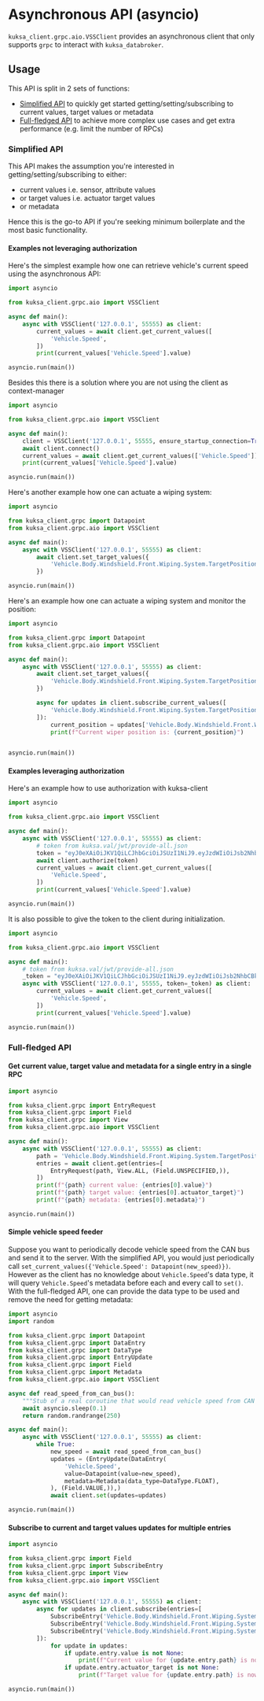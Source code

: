 # Asynchronous API (asyncio)

`kuksa_client.grpc.aio.VSSClient` provides an asynchronous client that only supports `grpc` to interact with `kuksa_databroker`.

## Usage

This API is split in 2 sets of functions:
- [Simplified API](#simplified-api) to quickly get started getting/setting/subscribing to current values, target values or metadata
- [Full-fledged API](#full-fledged-api) to achieve more complex use cases and get extra performance (e.g. limit the number of RPCs)

### Simplified API

This API makes the assumption you're interested in getting/setting/subscribing to either:

- current values i.e. sensor, attribute values
- or target values i.e. actuator target values
- or metadata

Hence this is the go-to API if you're seeking minimum boilerplate and the most basic functionality.

#### Examples not leveraging authorization

Here's the simplest example how one can retrieve vehicle's current speed using the asynchronous API:
```python
import asyncio

from kuksa_client.grpc.aio import VSSClient

async def main():
    async with VSSClient('127.0.0.1', 55555) as client:
        current_values = await client.get_current_values([
            'Vehicle.Speed',
        ])
        print(current_values['Vehicle.Speed'].value)

asyncio.run(main())
```

Besides this there is a solution where you are not using the client as context-manager
```python
import asyncio

from kuksa_client.grpc.aio import VSSClient

async def main():
    client = VSSClient('127.0.0.1', 55555, ensure_startup_connection=True)
    await client.connect()
    current_values = await client.get_current_values(['Vehicle.Speed'])
    print(current_values['Vehicle.Speed'].value)

asyncio.run(main())
```

Here's another example how one can actuate a wiping system:
```python
import asyncio

from kuksa_client.grpc import Datapoint
from kuksa_client.grpc.aio import VSSClient

async def main():
    async with VSSClient('127.0.0.1', 55555) as client:
        await client.set_target_values({
            'Vehicle.Body.Windshield.Front.Wiping.System.TargetPosition': Datapoint(45),
        })

asyncio.run(main())
```

Here's an example how one can actuate a wiping system and monitor the position:
```python
import asyncio

from kuksa_client.grpc import Datapoint
from kuksa_client.grpc.aio import VSSClient

async def main():
    async with VSSClient('127.0.0.1', 55555) as client:
        await client.set_target_values({
            'Vehicle.Body.Windshield.Front.Wiping.System.TargetPosition': Datapoint(45),
        })

        async for updates in client.subscribe_current_values([
            'Vehicle.Body.Windshield.Front.Wiping.System.TargetPosition',
        ]):
            current_position = updates['Vehicle.Body.Windshield.Front.Wiping.System.TargetPosition'].value
            print(f"Current wiper position is: {current_position}")


asyncio.run(main())
```

#### Examples leveraging authorization
Here's an example how to use authorization with kuksa-client
```python
import asyncio

from kuksa_client.grpc.aio import VSSClient

async def main():
    async with VSSClient('127.0.0.1', 55555) as client:
        # token from kuksa.val/jwt/provide-all.json
        token = "eyJ0eXAiOiJKV1QiLCJhbGciOiJSUzI1NiJ9.eyJzdWIiOiJsb2NhbCBkZXYiLCJpc3MiOiJjcmVhdGVUb2tlbi5weSIsImF1ZCI6WyJrdWtzYS52YWwiXSwiaWF0IjoxNTE2MjM5MDIyLCJleHAiOjE3NjcyMjU1OTksInNjb3BlIjoicHJvdmlkZSJ9.OJWzTvDjcmeWyg3vmBR5TEtqYaHq8HrpFLlTKZAfDBAQBUHpyUEboJ97jfWuWgBnTpnfboyfAbwvLqo6bEVZ6tXzF8n9LtW6HmPbIWoDqXuobM2grUCVaGKuOcnCpMCQYChziqHbYwRJYP9nkYgbQU1kE4dN7880Io4xzq0GEbWksB2CVpOoExQUmCZpCohPs-XEkdmXhcUKnWnOeiSsRGKusx987vpY_WOXh6WE7DfJgzAgpPDo33qI7zQuTzUILORQsiHmsrQO0-zcvokNjaQUzlt5ETZ7MQLCtiUQaN0NMbDMCWkmSfNvZ5hKCNbfr2FaiMzrGBOQdvQiFo-DqZKGNweaGpufYXuaKfn3SXKoDr8u1xDE5oKgWMjxDR9pQYGzIF5bDXITSywCm4kN5DIn7e2_Ga28h3rBl0t0ZT0cwlszftQRueDTFcMns1u9PEDOqf7fRrhjq3zqpxuMAoRANVd2z237eBsS0AvdSIxL52N4xO8P_h93NN8Vaum28fTPxzm8p9WlQh4mgUelggtT415hLcxizx15ARIRG0RiW91Pglzt4WRtXHnsg93Ixd3yXXzZ2i4Y0hqhj_L12SsXunK2VxKup2sFCQz6wM-t_7ADmNYcs80idzsadY8rYKDV8N1WqOOd4ANG_nzWa86Tyu6wAwhDVag5nbFmLZQ"
        await client.authorize(token)
        current_values = await client.get_current_values([
            'Vehicle.Speed',
        ])
        print(current_values['Vehicle.Speed'].value)

asyncio.run(main())
```

It is also possible to give the token to the client during initialization.
```python
import asyncio

from kuksa_client.grpc.aio import VSSClient

async def main():
    # token from kuksa.val/jwt/provide-all.json
    _token = "eyJ0eXAiOiJKV1QiLCJhbGciOiJSUzI1NiJ9.eyJzdWIiOiJsb2NhbCBkZXYiLCJpc3MiOiJjcmVhdGVUb2tlbi5weSIsImF1ZCI6WyJrdWtzYS52YWwiXSwiaWF0IjoxNTE2MjM5MDIyLCJleHAiOjE3NjcyMjU1OTksInNjb3BlIjoicHJvdmlkZSJ9.OJWzTvDjcmeWyg3vmBR5TEtqYaHq8HrpFLlTKZAfDBAQBUHpyUEboJ97jfWuWgBnTpnfboyfAbwvLqo6bEVZ6tXzF8n9LtW6HmPbIWoDqXuobM2grUCVaGKuOcnCpMCQYChziqHbYwRJYP9nkYgbQU1kE4dN7880Io4xzq0GEbWksB2CVpOoExQUmCZpCohPs-XEkdmXhcUKnWnOeiSsRGKusx987vpY_WOXh6WE7DfJgzAgpPDo33qI7zQuTzUILORQsiHmsrQO0-zcvokNjaQUzlt5ETZ7MQLCtiUQaN0NMbDMCWkmSfNvZ5hKCNbfr2FaiMzrGBOQdvQiFo-DqZKGNweaGpufYXuaKfn3SXKoDr8u1xDE5oKgWMjxDR9pQYGzIF5bDXITSywCm4kN5DIn7e2_Ga28h3rBl0t0ZT0cwlszftQRueDTFcMns1u9PEDOqf7fRrhjq3zqpxuMAoRANVd2z237eBsS0AvdSIxL52N4xO8P_h93NN8Vaum28fTPxzm8p9WlQh4mgUelggtT415hLcxizx15ARIRG0RiW91Pglzt4WRtXHnsg93Ixd3yXXzZ2i4Y0hqhj_L12SsXunK2VxKup2sFCQz6wM-t_7ADmNYcs80idzsadY8rYKDV8N1WqOOd4ANG_nzWa86Tyu6wAwhDVag5nbFmLZQ"
    async with VSSClient('127.0.0.1', 55555, token=_token) as client:
        current_values = await client.get_current_values([
            'Vehicle.Speed',
        ])
        print(current_values['Vehicle.Speed'].value)

asyncio.run(main())
```

### Full-fledged API

#### Get current value, target value and metadata for a single entry in a single RPC

```python
import asyncio

from kuksa_client.grpc import EntryRequest
from kuksa_client.grpc import Field
from kuksa_client.grpc import View
from kuksa_client.grpc.aio import VSSClient

async def main():
    async with VSSClient('127.0.0.1', 55555) as client:
        path = 'Vehicle.Body.Windshield.Front.Wiping.System.TargetPosition'
        entries = await client.get(entries=[
            EntryRequest(path, View.ALL, (Field.UNSPECIFIED,)),
        ])
        print(f"{path} current value: {entries[0].value}")
        print(f"{path} target value: {entries[0].actuator_target}")
        print(f"{path} metadata: {entries[0].metadata}")

asyncio.run(main())
```

#### Simple vehicle speed feeder

Suppose you want to periodically decode vehicle speed from the CAN bus and send it to the server.
With the simplified API, you would just periodically call `set_current_values({'Vehicle.Speed': Datapoint(new_speed)})`.
However as the client has no knowledge about `Vehicle.Speed`'s data type, it will query `Vehicle.Speed`'s metadata
before each and every call to `set()`.
With the full-fledged API, one can provide the data type to be used and remove the need for getting metadata:

```python
import asyncio
import random

from kuksa_client.grpc import Datapoint
from kuksa_client.grpc import DataEntry
from kuksa_client.grpc import DataType
from kuksa_client.grpc import EntryUpdate
from kuksa_client.grpc import Field
from kuksa_client.grpc import Metadata
from kuksa_client.grpc.aio import VSSClient

async def read_speed_from_can_bus():
    """Stub of a real coroutine that would read vehicle speed from CAN bus."""
    await asyncio.sleep(0.1)
    return random.randrange(250)

async def main():
    async with VSSClient('127.0.0.1', 55555) as client:
        while True:
            new_speed = await read_speed_from_can_bus()
            updates = (EntryUpdate(DataEntry(
                'Vehicle.Speed',
                value=Datapoint(value=new_speed),
                metadata=Metadata(data_type=DataType.FLOAT),
            ), (Field.VALUE,)),)
            await client.set(updates=updates)

asyncio.run(main())
```

#### Subscribe to current and target values updates for multiple entries


```python
import asyncio

from kuksa_client.grpc import Field
from kuksa_client.grpc import SubscribeEntry
from kuksa_client.grpc import View
from kuksa_client.grpc.aio import VSSClient

async def main():
    async with VSSClient('127.0.0.1', 55555) as client:
        async for updates in client.subscribe(entries=[
            SubscribeEntry('Vehicle.Body.Windshield.Front.Wiping.System.Frequency', View.FIELDS, (Field.VALUE, Field.ACTUATOR_TARGET)),
            SubscribeEntry('Vehicle.Body.Windshield.Front.Wiping.System.Mode', View.FIELDS, (Field.VALUE, Field.ACTUATOR_TARGET)),
            SubscribeEntry('Vehicle.Body.Windshield.Front.Wiping.System.TargetPosition', View.FIELDS, (Field.VALUE, Field.ACTUATOR_TARGET)),
        ]):
            for update in updates:
                if update.entry.value is not None:
                    print(f"Current value for {update.entry.path} is now: {update.entry.value}")
                if update.entry.actuator_target is not None:
                    print(f"Target value for {update.entry.path} is now: {update.entry.actuator_target}")

asyncio.run(main())
```

